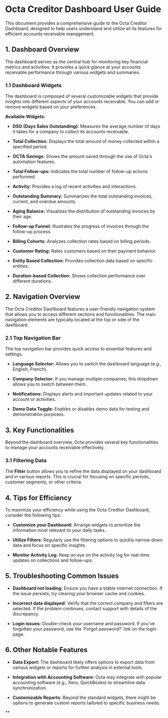 # Octa Creditor Dashboard User Guide

This document provides a comprehensive guide to the Octa Creditor Dashboard, designed to help users understand and utilize all its features for efficient accounts receivable management.

## 1. Dashboard Overview

The dashboard serves as the central hub for monitoring key financial metrics and activities. It provides a quick glance at your accounts receivable performance through various widgets and summaries.

### 1.1 Dashboard Widgets

The dashboard is composed of several customizable widgets that provide insights into different aspects of your accounts receivable. You can add or remove widgets based on your preferences.

**Available Widgets:**

- **DSO (Days Sales Outstanding):** Measures the average number of days it takes for a company to collect its accounts receivable.

- **Total Collection:** Displays the total amount of money collected within a specified period.

- **OCTA Savings:** Shows the amount saved through the use of Octa's automation features.

- **Total Follow-ups:** Indicates the total number of follow-up actions performed.

- **Activity:** Provides a log of recent activities and interactions.

- **Outstanding Summary:** Summarizes the total outstanding invoices, current, and overdue amounts.

- **Aging Balance:** Visualizes the distribution of outstanding invoices by their age.

- **Follow-up Funnel:** Illustrates the progress of invoices through the follow-up process.

- **Billing Cohorts:** Analyzes collection rates based on billing periods.

- **Customer Rating:** Rates customers based on their payment behavior.

- **Entity Based Collection:** Provides collection data based on specific entities.

- **Duration-based Collection:** Shows collection performance over different durations.

## 2. Navigation Overview

The Octa Creditor Dashboard features a user-friendly navigation system that allows you to access different sections and functionalities. The main navigation elements are typically located at the top or side of the dashboard.

### 2.1 Top Navigation Bar

The top navigation bar provides quick access to essential features and settings.

- **Language Selector:** Allows you to switch the dashboard language (e.g., English, French).

- **Company Selector:** If you manage multiple companies, this dropdown allows you to switch between them.

- **Notifications:** Displays alerts and important updates related to your account or activities.

- **Demo Data Toggle:** Enables or disables demo data for testing and demonstration purposes.

## 3. Key Functionalities

Beyond the dashboard overview, Octa provides several key functionalities to manage your accounts receivable effectively.

### 3.1 Filtering Data

The **Filter** button allows you to refine the data displayed on your dashboard and in various reports. This is crucial for focusing on specific periods, customer segments, or other criteria.

## 4. Tips for Efficiency

To maximize your efficiency while using the Octa Creditor Dashboard, consider the following tips:

- **Customize your Dashboard:** Arrange widgets to prioritize the information most relevant to your daily tasks.

- **Utilize Filters:** Regularly use the filtering options to quickly narrow down data and focus on specific insights.

- **Monitor Activity Log:** Keep an eye on the activity log for real-time updates on collections and follow-ups.

## 5. Troubleshooting Common Issues

- **Dashboard not loading:** Ensure you have a stable internet connection. If the issue persists, try clearing your browser cache and cookies.

- **Incorrect data displayed:** Verify that the correct company and filters are selected. If the problem continues, contact support with details of the discrepancy.

- **Login issues:** Double-check your username and password. If you've forgotten your password, use the 'Forgot password?' link on the login page.

## 6. Other Notable Features

- **Data Export:** The dashboard likely offers options to export data from various widgets or reports for further analysis in external tools.

- **Integration with Accounting Software:** Octa may integrate with popular accounting software (e.g., Xero, QuickBooks) to streamline data synchronization.

- **Customizable Reports:** Beyond the standard widgets, there might be options to generate custom reports tailored to specific business needs.

**


